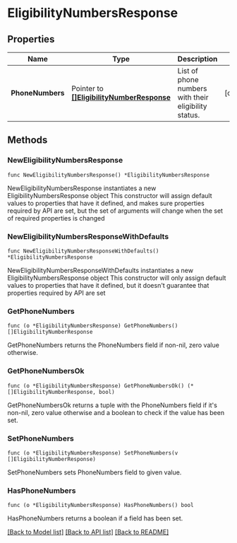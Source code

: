# EligibilityNumbersResponse

## Properties

Name | Type | Description | Notes
------------ | ------------- | ------------- | -------------
**PhoneNumbers** | Pointer to [**[]EligibilityNumberResponse**](EligibilityNumberResponse.md) | List of phone numbers with their eligibility status. | [optional] 

## Methods

### NewEligibilityNumbersResponse

`func NewEligibilityNumbersResponse() *EligibilityNumbersResponse`

NewEligibilityNumbersResponse instantiates a new EligibilityNumbersResponse object
This constructor will assign default values to properties that have it defined,
and makes sure properties required by API are set, but the set of arguments
will change when the set of required properties is changed

### NewEligibilityNumbersResponseWithDefaults

`func NewEligibilityNumbersResponseWithDefaults() *EligibilityNumbersResponse`

NewEligibilityNumbersResponseWithDefaults instantiates a new EligibilityNumbersResponse object
This constructor will only assign default values to properties that have it defined,
but it doesn't guarantee that properties required by API are set

### GetPhoneNumbers

`func (o *EligibilityNumbersResponse) GetPhoneNumbers() []EligibilityNumberResponse`

GetPhoneNumbers returns the PhoneNumbers field if non-nil, zero value otherwise.

### GetPhoneNumbersOk

`func (o *EligibilityNumbersResponse) GetPhoneNumbersOk() (*[]EligibilityNumberResponse, bool)`

GetPhoneNumbersOk returns a tuple with the PhoneNumbers field if it's non-nil, zero value otherwise
and a boolean to check if the value has been set.

### SetPhoneNumbers

`func (o *EligibilityNumbersResponse) SetPhoneNumbers(v []EligibilityNumberResponse)`

SetPhoneNumbers sets PhoneNumbers field to given value.

### HasPhoneNumbers

`func (o *EligibilityNumbersResponse) HasPhoneNumbers() bool`

HasPhoneNumbers returns a boolean if a field has been set.


[[Back to Model list]](../README.md#documentation-for-models) [[Back to API list]](../README.md#documentation-for-api-endpoints) [[Back to README]](../README.md)


